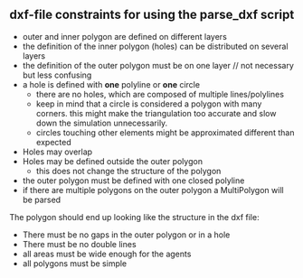 ## dxf-file constraints for using the parse_dxf script
* outer and inner polygon are defined on different layers
* the definition of the inner polygon (holes) can be distributed on several layers
* the definition of the outer polygon must be on one layer // not necessary but less confusing
* a hole is defined with **one** polyline or **one** circle
  * there are no holes, which are composed of multiple lines/polylines
  * keep in mind that a circle is considered a polygon with many corners. this might make the triangulation too accurate and slow down the simulation unnecessarily.
  * circles touching other elements might be approximated different than expected
* Holes may overlap
* Holes may be defined outside the outer polygon
  * this does not change the structure of the polygon
* the outer polygon must be defined with one closed polyline
* if there are multiple polygons on the outer polygon a MultiPolygon will be parsed

The polygon should end up looking like the structure in the dxf file:

* There must be no gaps in the outer polygon or in a hole
* There must be no double lines
* all areas must be wide enough for the agents
* all polygons must be simple